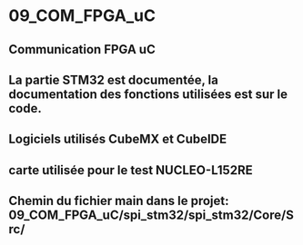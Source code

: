 # 09_COM_FPGA_uC
## Communication FPGA uC
## La partie STM32 est documentée, la documentation des fonctions utilisées est sur le code.
## Logiciels utilisés CubeMX et CubeIDE
## carte utilisée pour le test NUCLEO-L152RE
## Chemin du fichier main dans le projet: 09_COM_FPGA_uC/spi_stm32/spi_stm32/Core/Src/

